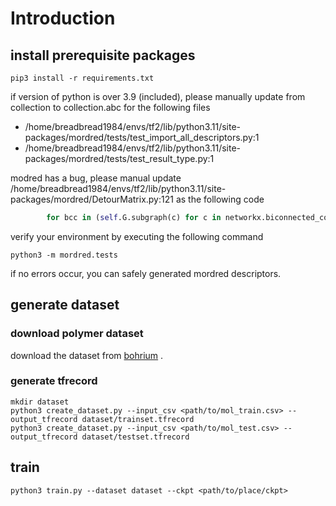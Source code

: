 # Introduction

## install prerequisite packages

```shell
pip3 install -r requirements.txt
```

if version of python is over 3.9 (included), please manually update from collection to collection.abc for the following files

- /home/breadbread1984/envs/tf2/lib/python3.11/site-packages/mordred/tests/test_import_all_descriptors.py:1
- /home/breadbread1984/envs/tf2/lib/python3.11/site-packages/mordred/tests/test_result_type.py:1

modred has a bug, please manual update /home/breadbread1984/envs/tf2/lib/python3.11/site-packages/mordred/DetourMatrix.py:121 as the following code

```python
        for bcc in (self.G.subgraph(c) for c in networkx.biconnected_components(self.G)):
```

verify your environment by executing the following command

```shell
python3 -m mordred.tests
```

if no errors occur, you can safely generated mordred descriptors.

## generate dataset

### download polymer dataset

download the dataset from [bohrium](https://dataset-bohr-storage.dp.tech/lbg%2Fdataset%2Fzip%2Fdataset_tiefblue_bohr_14076_ai4scup-cns-5zkz_v101725.zip?Expires=1706793489&OSSAccessKeyId=LTAI5tGCcUT7wz9m1fq8cuLa&Signature=lJIRW1BiXYeKua7uGj293CT5WIo%3D) .

### generate tfrecord

```shell
mkdir dataset
python3 create_dataset.py --input_csv <path/to/mol_train.csv> --output_tfrecord dataset/trainset.tfrecord
python3 create_dataset.py --input_csv <path/to/mol_test.csv> --output_tfrecord dataset/testset.tfrecord
```

## train

```shell
python3 train.py --dataset dataset --ckpt <path/to/place/ckpt>
```

